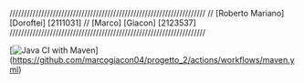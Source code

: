 //////////////////////////////////////////////////////////////////// 
// [Roberto Mariano] [Doroftei] [2111031] 
// [Marco] [Giacon] [2123537] 
////////////////////////////////////////////////////////////////////

[![Java CI with Maven](https://github.com/marcogiacon04/progetto_2/actions/workflows/maven.yml/badge.svg?branch=develop)]
(https://github.com/marcogiacon04/progetto_2/actions/workflows/maven.yml)
